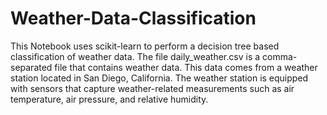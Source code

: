 # Weather-Data-Classification
This Notebook uses scikit-learn to perform a decision tree based classification of weather data. 
The file daily_weather.csv is a comma-separated file that contains weather data. This data comes from a weather station located in San Diego, California. The weather station is equipped with sensors that capture weather-related measurements such as air temperature, air pressure, and relative humidity. 
